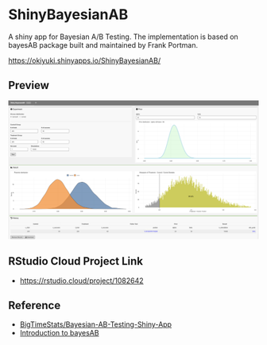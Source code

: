 # ShinyBayesianAB
A shiny app for Bayesian A/B Testing.
The implementation is based on bayesAB package built and maintained by Frank Portman.

https://okiyuki.shinyapps.io/ShinyBayesianAB/

## Preview

![image](docs/top.png)

## RStudio Cloud Project Link
* https://rstudio.cloud/project/1082642

## Reference
* [BigTimeStats/Bayesian-AB-Testing-Shiny-App](https://github.com/BigTimeStats/Bayesian-AB-Testing-Shiny-App)
* [Introduction to bayesAB](https://cran.r-project.org/web/packages/bayesAB/vignettes/introduction.html)
